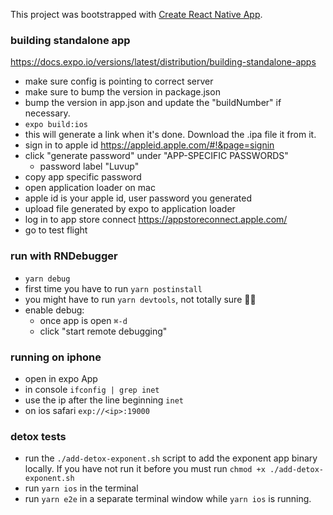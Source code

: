 This project was bootstrapped with [Create React Native App](https://github.com/react-community/create-react-native-app).

### building standalone app
https://docs.expo.io/versions/latest/distribution/building-standalone-apps

- make sure config is pointing to correct server
- make sure to bump the version in package.json
- bump the version in app.json and update the "buildNumber" if necessary.
- `expo build:ios`
- this will generate a link when it's done. Download the .ipa file it from it.
- sign in to apple id https://appleid.apple.com/#!&page=signin
- click "generate password" under "APP-SPECIFIC PASSWORDS"
  + password label "Luvup"
- copy app specific password
- open application loader on mac
- apple id is your apple id, user password you generated
- upload file generated by expo to application loader
- log in to app store connect https://appstoreconnect.apple.com/
- go to test flight

### run with RNDebugger

- `yarn debug`
- first time you have to run `yarn postinstall`
- you might have to run `yarn devtools`, not totally sure 🤷‍♂️
- enable debug:
  + once app is open `⌘-d`
  + click "start remote debugging"

### running on iphone
- open in expo App
- in console `ifconfig | grep inet`
- use the ip after the line beginning `inet`
- on ios safari `exp://<ip>:19000`

### detox tests
- run the `./add-detox-exponent.sh` script to add the exponent app binary locally. If you have not run it before you must run `chmod +x ./add-detox-exponent.sh`
- run `yarn ios` in the terminal
- run `yarn e2e` in a separate terminal window while `yarn ios` is running.
